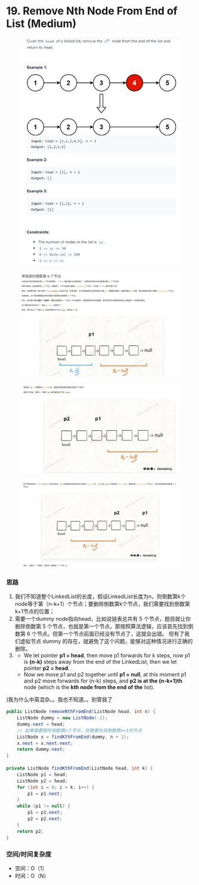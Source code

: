 # 19. Remove Nth Node From End of List (Medium)

<figure><img src="../../../.gitbook/assets/image (89).png" alt=""><figcaption></figcaption></figure>

<figure><img src="../../../.gitbook/assets/image (81).png" alt=""><figcaption></figcaption></figure>

<figure><img src="../../../.gitbook/assets/image (54).png" alt=""><figcaption></figcaption></figure>

<figure><img src="../../../.gitbook/assets/image (109).png" alt=""><figcaption></figcaption></figure>

### 思路

1. 我们不知道整个LinkedList的长度，假设LinkedList长度为n，则倒数第k个node等于第（n-k+1）个节点；要删除倒数第k个节点，我们需要找到倒数第k+1节点的位置；
2. 需要一个dummy node指向head，比如说链表总共有 5 个节点，题目就让你删除倒数第 5 个节点，也就是第一个节点，那按照算法逻辑，应该首先找到倒数第 6 个节点。但第一个节点前面已经没有节点了，这就会出错。 但有了我们虚拟节点 dummy 的存在，就避免了这个问题，能够对这种情况进行正确的删除。
3.
   * We let pointer **p1 = head**, then move p1 forwards for k steps, now p1 is **(n-k)** steps away from the end of the LinkedList, then we let pointer **p2 = head**.&#x20;
   * Now we move p1 and p2 together until **p1 = null**, at this moment p1 and p2 move forwards for (n-k) steps, and **p2 is at the (n-k+1)th** node (which is the **kth node from the end of the** list).

(我为什么中英混杂。。我也不知道。。别管我了

```java
public ListNode removeNthFromEnd(ListNode head, int n) {
    ListNode dummy = new ListNode(-1);
    dummy.next = head;
    // 如果需要删除倒数第n个节点，则需要先找倒数第n+1的节点
    ListNode x = findKthFromEnd(dummy, n + 1);
    x.next = x.next.next;
    return dummy.next;
}

private ListNode findKthFromEnd(ListNode head, int k) {
    ListNode p1 = head;
    ListNode p2 = head;
    for (int i = 0; i < k; i++) {
        p1 = p1.next;
    }
    while (p1 != null) {
        p1 = p1.next;
        p2 = p2.next;
    }
    return p2;
}
```

### 空间/时间复杂度

* 空间：O（1）
* 时间：O（N）
